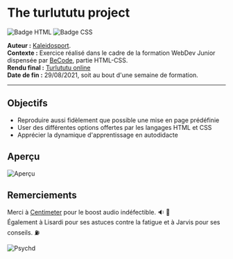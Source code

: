 # The turlututu project  
![Badge HTML](https://forthebadge.com/images/badges/validated-html5.svg) ![Badge CSS](https://forthebadge.com/images/badges/uses-css.svg)     
  
**Auteur :** [Kaleidosport](https://github.com/Kaleidosport).  
**Contexte :** Exercice réalisé dans le cadre de la formation WebDev Junior dispensée par [BeCode](https://github.com/becodeorg), partie HTML-CSS.  
**Rendu final :** [Turlututu online](https://kaleidosport.github.io/turlututu)  
**Date de fin :** 29/08/2021, soit au bout d'une semaine de formation.  

---      
  
## Objectifs  

* Reproduire aussi fidèlement que possible une mise en page prédéfinie  
* User des différentes options offertes par les langages HTML et CSS  
* Apprécier la dynamique d'apprentissage en autodidacte  

## Aperçu  

![Aperçu](./images/Aperçu.jpg)        
  
## Remerciements  

Merci à [Centimeter](https://www.youtube.com/watch?v=I1hLZ2OchZ8) pour le boost audio indéfectible. :sound: :crossed_flags:  
Également à Lisardi pour ses astuces contre la fatigue et à Jarvis pour ses conseils. :fuelpump:  
  
![Psychd](https://media.tumblr.com/8c9d7ae8911c87ff783f9c756b8ec9a2/tumblr_inline_mgrgjojFca1re0jxj.gif)